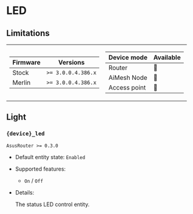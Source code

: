 # LED

## Limitations

<table><tr><td>

|Firmware|          Versions|
|--------|------------------|
|Stock   |`>= 3.0.0.4.386.x`|
|Merlin  |`>= 3.0.0.4.386.x`|
</td><td>

| Device mode|    Available|
|------------|-------------|
|Router      |:green_heart:|
|AiMesh Node |:green_heart:|
|Access point|:green_heart:|
</td></tr></table>

## Light

### `{device}_led`

`AsusRouter >= 0.3.0`

-   Default entity state: `Enabled`
-   Supported features:
    -   `On` / `Off`
-   Details:

    The status LED control entity.
